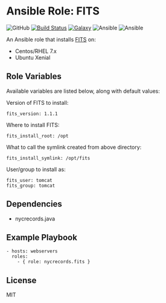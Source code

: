 Ansible Role: FITS
==================

![GitHub](https://img.shields.io/github/license/nycrecords/ansible-role-fits)
[![Build Status](https://travis-ci.com/nycrecords/ansible-role-fits.svg?branch=master)](https://travis-ci.com/nycrecords/ansible-role-fits)
[![Galaxy](https://img.shields.io/badge/galaxy-nycrecords.fits-blue.svg)](https://galaxy.ansible.com/nycrecords/fits)
![Ansible](https://img.shields.io/ansible/role/d/90497)
![Ansible](https://img.shields.io/ansible/quality/90497)

An Ansible role that installs [FITS](https://projects.iq.harvard.edu/fits) on:

* Centos/RHEL 7.x
* Ubuntu Xenial

Role Variables
--------------

Available variables are listed below, along with default values:

Version of FITS to install:

    fits_version: 1.1.1

Where to install FITS:

    fits_install_root: /opt


What to call the symlink created from above directory:

    fits_install_symlink: /opt/fits

User/group to install as:

    fits_user: tomcat
    fits_group: tomcat

Dependencies
------------

* nycrecords.java
  
Example Playbook
----------------

    - hosts: webservers
      roles:
        - { role: nycrecords.fits }

License
--------------

MIT